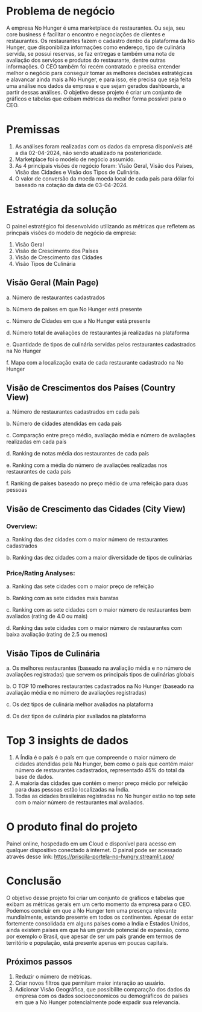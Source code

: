 # Problema de negócio

A empresa No Hunger é uma marketplace de restaurantes. Ou seja, seu core business é facilitar o encontro e negociações de clientes e restaurantes. Os restaurantes fazem o cadastro dentro da plataforma da No Hunger, que disponibiliza informações como endereço, tipo de culinária servida, se possui reservas, se faz entregas e também uma nota de avaliação dos serviços e produtos do restaurante, dentre outras informações.
O CEO também foi recém contratado e precisa entender melhor o negócio para conseguir tomar as melhores decisões estratégicas e alavancar ainda mais a No Hunger, e para isso, ele precisa que seja feita uma análise nos dados da empresa e que sejam gerados dashboards, a partir dessas análises.
O objetivo desse projeto é criar um conjunto de gráficos e tabelas que exibam métricas da melhor forma possível para o CEO.

# Premissas

1.	As análises foram realizadas com os dados da empresa disponíveis até a dia 02-04-2024, não sendo atualizado na posterioridade.
2.	Marketplace foi o modelo de negócio assumido.
3.	As 4 principais visões de negócio foram: Visão Geral, Visão dos Países, Visão das Cidades e Visão dos Tipos de Culinária.
4.	O valor de conversão da moeda moeda local de cada país para dólar foi baseado na cotação da data de 03-04-2024.
   
# Estratégia da solução
O painel estratégico foi desenvolvido utilizando as métricas que refletem as princpais visões do modelo de negócio da empresa:
1.	Visão Geral
2.	Visão de Crescimento dos Países
3.	Visão de Crescimento das Cidades
4.	Visão Tipos de Culinária
   
## Visão Geral (Main Page)
a.	Número de restaurantes cadastrados 

b.	Número de países em que No Hunger está presente

c.	Número de Cidades em que a No Hunger está presente

d.	Número total de avaliações de restaurantes já realizadas na plataforma

e.	Quantidade de tipos de culinária servidas pelos restaurantes cadastrados na No Hunger

f.	Mapa com a localização exata de cada restaurante cadastrado na No Hunger

## Visão de Crescimentos dos Países (Country View)
a.	Número de restaurantes cadastrados em cada país

b.	Número de cidades atendidas em cada país 

c.	Comparação entre preço médio, avaliação média e número de avaliações realizadas em cada país

d.	Ranking de notas média dos restaurantes de cada país

e.	Ranking com a média do número de avaliações realizadas nos restaurantes de cada país

f.	Ranking de países baseado no preço médio de uma refeição para duas pessoas

## Visão de Crescimento das Cidades (City View)
### Overview:
a.	Ranking das dez cidades com o maior número de restaurantes cadastrados

b.	Ranking das dez cidades com a maior diversidade de tipos de culinárias 

### Price/Rating Analyses:
a.	Ranking das sete cidades com o maior preço de refeição

b.	Ranking com as sete cidades mais baratas 

c.	Ranking com as sete cidades com o maior número de restaurantes bem avaliados (rating de 4.0 ou mais)

d.	Ranking das sete cidades com o maior número de restaurantes com baixa avaliação (rating de 2.5 ou menos)

## Visão Tipos de Culinária
a.	Os melhores restaurantes (baseado na avaliação média e no número de avaliações registradas) que servem os principais tipos de culinárias globais

b.	O TOP 10 melhores restaurantes cadastrados na No Hunger (baseado na avaliação média e no número de avaliações registradas)

c.	Os dez tipos de culinária melhor avaliados na plataforma

d.	Os dez tipos de culinária pior avaliados na plataforma

# Top 3 insights de dados
1.	A Índia é o país é o país em que compreende o maior número de cidades atendidas pela Nu Hunger, bem como o país que contém maior número de restaurantes cadastrados, representado 45% do total da base de dados. 
2.	A maioria das cidades que contém o menor preço médio por refeição para duas pessoas estão localizadas na Índia.
3.	Todas as cidades brasileiras registradas no No hunger estão no top sete com o maior número de restaurantes mal avaliados.

# O produto final do projeto
Painel online, hospedado em um Cloud e disponível para acesso em qualquer dispositivo conectado à internet.
O painal pode ser acessado através desse link: https://priscila-portela-no-hungry.streamlit.app/

# Conclusão
O objetivo desse projeto foi criar um conjunto de gráficos e tabelas que exibam as métricas gerais em um certo momento da empresa para o CEO.
Podemos concluir em que a No Hunger tem uma presença relevante mundialmente, estando presente em todos os continentes. Apesar de estar fortemente consolidada em alguns países como a India e Estados Unidos, ainda existem países em que há um grande potencial de expansão, como por exemplo o Brasil, que apesar de ser um país grande em termos de território e população, está presente apenas em poucas capitais. 

## Próximos passos
1.	Reduzir o número de métricas.
2.	Criar novos filtros que permitam maior interação ao usuário.
3.	Adicionar Visão Geográfica, que possibilite comparação dos dados da empresa com os dados socioeconomicos ou demográficos de países em que a No Hunger potencialmente pode expadir sua relevancia.
